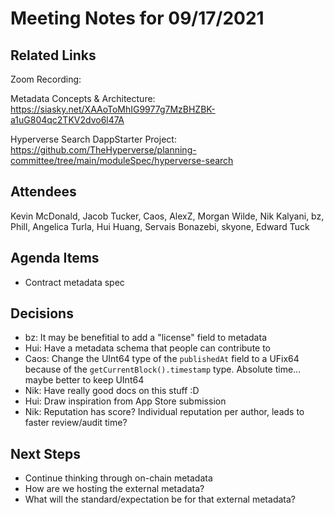 # Meeting Notes for 09/17/2021

## Related Links

Zoom Recording: 

Metadata Concepts & Architecture: https://siasky.net/XAAoToMhIG9977g7MzBHZBK-a1uG804qc2TKV2dvo6l47A

Hyperverse Search DappStarter Project: https://github.com/TheHyperverse/planning-committee/tree/main/moduleSpec/hyperverse-search

## Attendees

Kevin McDonald, Jacob Tucker, Caos, AlexZ, Morgan Wilde, Nik Kalyani, bz, Phill, Angelica Turla, Hui Huang, Servais Bonazebi, skyone, Edward Tuck

## Agenda Items

- Contract metadata spec

## Decisions

- bz: It may be benefitial to add a "license" field to metadata
- Hui: Have a metadata schema that people can contribute to
- Caos: Change the UInt64 type of the `publishedAt` field to a UFix64 because of the `getCurrentBlock().timestamp` type. Absolute time... maybe better to keep UInt64
- Nik: Have really good docs on this stuff :D
- Hui: Draw inspiration from App Store submission
- Nik: Reputation has score? Individual reputation per author, leads to faster review/audit time?

## Next Steps

- Continue thinking through on-chain metadata
- How are we hosting the external metadata?
- What will the standard/expectation be for that external metadata?
